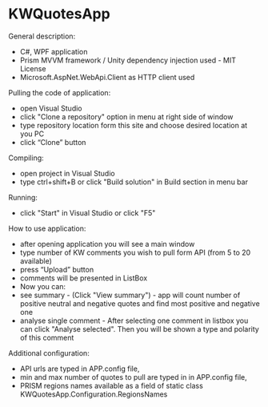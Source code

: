 # KWQuotesApp

General description:
- C#, WPF application
- Prism MVVM framework / Unity dependency injection used - MIT License
- Microsoft.AspNet.WebApi.Client as HTTP client used

Pulling the code of application:
- open Visual Studio
- click "Clone a repository" option in menu at right side of window
- type repository location form this site and choose desired location at you PC
- click “Clone” button

Compiling:
- open project in Visual Studio
- type ctrl+shift+B or click "Build solution" in Build section in menu bar

Running:
- click "Start" in Visual Studio or click "F5"

How to use application:
- after opening application you will see a main window 
- type number of KW comments you wish to pull form API (from 5 to 20 available)
- press “Upload” button
- comments will be presented in ListBox
- Now you can:
- see summary - (Click "View summary") - app will count number of positive neutral and negative quotes and find most positive and negative one
- analyse single comment - After selecting one comment in listbox you can click "Analyse selected". Then you will be shown a type and polarity of this comment  

Additional configuration:
- API urls are typed in APP.config file,
- min and max number of quotes to pull are typed in in APP.config file,
- PRISM regions names available as a field of static class KWQuotesApp.Configuration.RegionsNames

